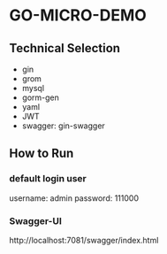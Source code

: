 # GO-MICRO-DEMO

## Technical Selection
* gin
* grom
* mysql
* gorm-gen
* yaml
* JWT
* swagger: gin-swagger


## How to Run
 ### default login user
 username: admin
 password: 111000

 ### Swagger-UI
http://localhost:7081/swagger/index.html